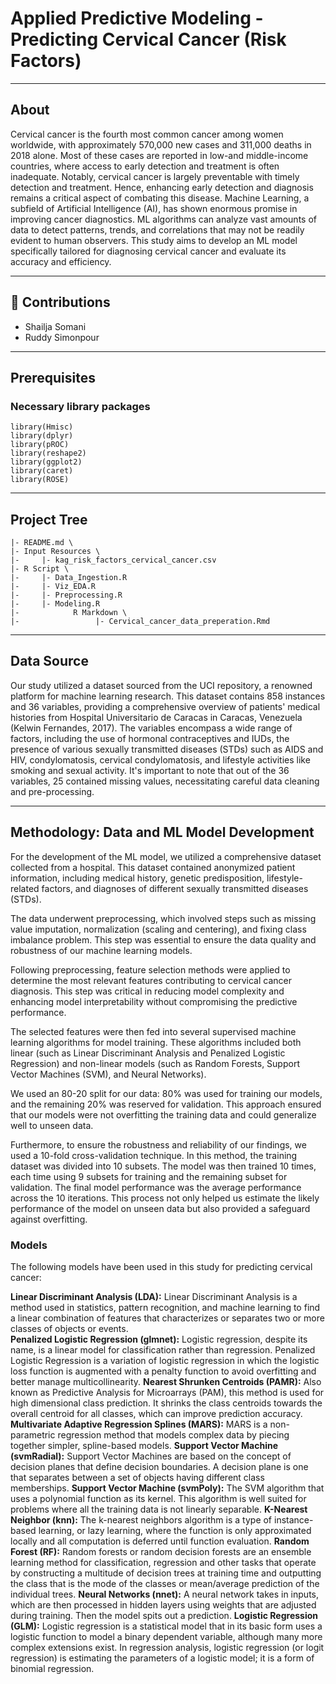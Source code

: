 # Applied Predictive Modeling - Predicting Cervical Cancer (Risk Factors)

--- 

## About <a name = "about"></a>

Cervical cancer is the fourth most common cancer among women worldwide, with approximately 570,000 new cases and 311,000 deaths in 2018 alone. Most of these cases are reported in low-and middle-income countries, where access to early detection and treatment is often inadequate. Notably, cervical cancer is largely preventable with timely detection and treatment. Hence, enhancing early detection and diagnosis remains a critical aspect of combating this disease. Machine Learning, a subfield of Artificial Intelligence (AI), has shown enormous promise in improving cancer diagnostics. ML algorithms can analyze vast amounts of data to detect patterns, trends, and correlations that may not be readily evident to human observers. This study aims to develop an ML model specifically tailored for diagnosing cervical cancer and evaluate its accuracy and efficiency.

---

## 🎈 Contributions

- Shailja Somani
- Ruddy Simonpour 

---

## Prerequisites

### Necessary library packages 
```
library(Hmisc)
library(dplyr)
library(pROC)
library(reshape2)
library(ggplot2)
library(caret)
library(ROSE)
```

---

## Project Tree
```
|- README.md \  
|- Input Resources \   
|-     |- kag_risk_factors_cervical_cancer.csv
|- R Script \
|-     |- Data_Ingestion.R 
|-     |- Viz_EDA.R  
|-     |- Preprocessing.R
|-     |- Modeling.R
|-            R Markdown \
|-                 |- Cervical_cancer_data_preperation.Rmd
```

---

## Data Source

Our study utilized a dataset sourced from the UCI repository, a renowned platform for machine learning research. This dataset contains 858 instances and 36 variables, providing a comprehensive overview of patients' medical histories from Hospital Universitario de Caracas in Caracas, Venezuela (Kelwin Fernandes, 2017). The variables encompass a wide range of factors, including the use of hormonal contraceptives and IUDs, the presence of various sexually transmitted diseases (STDs) such as AIDS and HIV, condylomatosis, cervical condylomatosis, and lifestyle activities like smoking and sexual activity. It's important to note that out of the 36 variables, 25 contained missing values, necessitating careful data cleaning and pre-processing. 

---

## Methodology: Data and ML Model Development

For the development of the ML model, we utilized a comprehensive dataset collected from a hospital. This dataset contained anonymized patient information, including medical history, genetic predisposition, lifestyle-related factors, and diagnoses of different sexually transmitted diseases (STDs).

The data underwent preprocessing, which involved steps such as missing value imputation, normalization (scaling and centering), and fixing class imbalance problem. This step was essential to ensure the data quality and robustness of our machine learning models.

Following preprocessing, feature selection methods were applied to determine the most relevant features contributing to cervical cancer diagnosis. This step was critical in reducing model complexity and enhancing model interpretability without compromising the predictive performance.

The selected features were then fed into several supervised machine learning algorithms for model training. These algorithms included both linear (such as Linear Discriminant Analysis and Penalized Logistic Regression) and non-linear models (such as Random Forests, Support Vector Machines (SVM), and Neural Networks).

We used an 80-20 split for our data: 80% was used for training our models, and the remaining 20% was reserved for validation. This approach ensured that our models were not overfitting the training data and could generalize well to unseen data.

Furthermore, to ensure the robustness and reliability of our findings, we used a 10-fold cross-validation technique. In this method, the training dataset was divided into 10 subsets. The model was then trained 10 times, each time using 9 subsets for training and the remaining subset for validation. The final model performance was the average performance across the 10 iterations. This process not only helped us estimate the likely performance of the model on unseen data but also provided a safeguard against overfitting.

### Models

The following models have been used in this study for predicting cervical cancer:

**Linear Discriminant Analysis (LDA):** Linear Discriminant Analysis is a method used in statistics, pattern recognition, and machine learning to find a linear combination of features that characterizes or separates two or more classes of objects or events.</br>
**Penalized Logistic Regression (glmnet):** Logistic regression, despite its name, is a linear model for classification rather than regression. Penalized Logistic Regression is a variation of logistic regression in which the logistic loss function is augmented with a penalty function to avoid overfitting and better manage multicollinearity.
**Nearest Shrunken Centroids (PAMR):** Also known as Predictive Analysis for Microarrays (PAM), this method is used for high dimensional class prediction. It shrinks the class centroids towards the overall centroid for all classes, which can improve prediction accuracy.
**Multivariate Adaptive Regression Splines (MARS):** MARS is a non-parametric regression method that models complex data by piecing together simpler, spline-based models.
**Support Vector Machine (svmRadial):** Support Vector Machines are based on the concept of decision planes that define decision boundaries. A decision plane is one that separates between a set of objects having different class memberships.
**Support Vector Machine (svmPoly):** The SVM algorithm that uses a polynomial function as its kernel. This algorithm is well suited for problems where all the training data is not linearly separable.
**K-Nearest Neighbor (knn):** The k-nearest neighbors algorithm is a type of instance-based learning, or lazy learning, where the function is only approximated locally and all computation is deferred until function evaluation.
**Random Forest (RF):** Random forests or random decision forests are an ensemble learning method for classification, regression and other tasks that operate by constructing a multitude of decision trees at training time and outputting the class that is the mode of the classes or mean/average prediction of the individual trees.
**Neural Networks (nnet):** A neural network takes in inputs, which are then processed in hidden layers using weights that are adjusted during training. Then the model spits out a prediction.
**Logistic Regression (GLM):** Logistic regression is a statistical model that in its basic form uses a logistic function to model a binary dependent variable, although many more complex extensions exist. In regression analysis, logistic regression (or logit regression) is estimating the parameters of a logistic model; it is a form of binomial regression.

